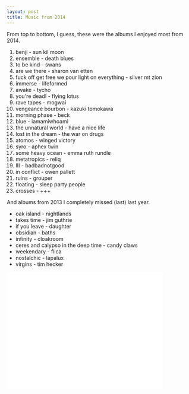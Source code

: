```yaml
---
layout: post
title: Music from 2014
---
```


From top to bottom, I guess, these were the albums I enjoyed most from 2014.

1. benji - sun kil moon
1. ensemble - death blues
1. to be kind - swans
1. are we there - sharon van etten
1. fuck off get free we pour light on everything - silver mt zion
1. immerse - lifeformed
1. awake - tycho
1. you're dead! - flying lotus
1. rave tapes - mogwai
1. vengeance bourbon - kazuki tomokawa
1. morning phase - beck
1. blue - iamamiwhoami
1. the unnatural world - have a nice life
1. lost in the dream - the war on drugs
1. atomos - winged victory
1. syro - aphex twin
1. some heavy ocean - emma ruth rundle
1. metatropics - reliq
1. III - badbadnotgood
1. in conflict - owen pallett
1. ruins - grouper
1. floating - sleep party people
1. crosses - +++

And albums from 2013 I completely missed (last) last year.

- oak island - nightlands
- takes time - jim guthrie
- if you leave - daughter
- obsidian - baths
- infinity - cloakroom
- ceres and calypso in the deep time - candy claws
- weekendary - flica
- nostalchic - lapalux
- virgins - tim hecker


<iframe width="420" height="315" src="//www.youtube.com/embed/WiwsQSXivmI" frameborder="0" allowfullscreen></iframe>

